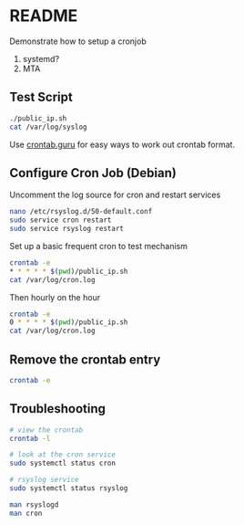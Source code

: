 # README
Demonstrate how to setup a cronjob

1) systemd?
1) MTA 

## Test Script
```sh
./public_ip.sh
cat /var/log/syslog
```

Use [crontab.guru](https://crontab.guru/every-1-minute) for easy ways to work out crontab format.

## Configure Cron Job (Debian)
Uncomment the log source for cron and restart services
```sh
nano /etc/rsyslog.d/50-default.conf
sudo service cron restart
sudo service rsyslog restart
```

Set up a basic frequent cron to test mechanism 
```sh
crontab -e
* * * * * $(pwd)/public_ip.sh
cat /var/log/cron.log
```

Then hourly on the hour
```sh
crontab -e
0 * * * * $(pwd)/public_ip.sh
cat /var/log/cron.log
```

## Remove the crontab entry
```sh
crontab -e
```

## Troubleshooting

```sh
# view the crontab
crontab -l

# look at the cron service
sudo systemctl status cron  

# rsyslog service
sudo systemctl status rsyslog     

man rsyslogd 
man cron
```